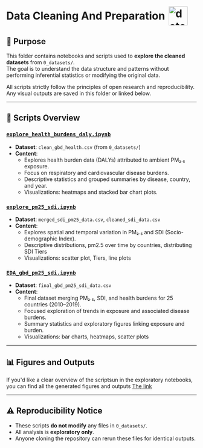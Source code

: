 <h1 style="display: flex; align-items: center;">
  Data Cleaning And Preparation
  <img src="../notes/images/data_exploration.gif" alt="data"
  style="height:50px; margin-left:10px;">
</h1>

## 📌 Purpose

This folder contains notebooks and scripts used to **explore the cleaned datasets**
from `0_datasets/`.  
The goal is to understand the data structure and patterns without performing
inferential statistics or modifying the original data.

All scripts strictly follow the principles of open research and reproducibility.
Any visual outputs are saved in this folder or linked below.

---

## 📄 Scripts Overview

### [`explore_health_burdens_daly.ipynb`](explore_health_burdens.ipynb)

- **Dataset**: `clean_gbd_health.csv` (from `0_datasets/`)
- **Content**:
  - Explores health burden data (DALYs) attributed to ambient PM₂.₅ exposure.
  - Focus on respiratory and cardiovascular disease burdens.
  - Descriptive statistics and grouped summaries by disease, country, and year.
  - Visualizations: heatmaps and stacked bar chart plots.

### [`explore_pm25_sdi.ipynb`](explore_pm25_sdi.ipynb)

- **Dataset**: `merged_sdi_pm25_data.csv`, `cleaned_sdi_data.csv`
- **Content**:
  - Explores spatial and temporal variation in PM₂.₅ and SDI (Socio-demographic Index).
  - Descriptive distributions, pm2.5 over time by countries, distributing SDI Tiers
  - Visualizations: scatter plot, Tiers, line plots

### [`EDA_gbd_pm25_sdi.ipynb`](EDA_gbd_pm25_sdi.ipynb)

- **Dataset**: `final_gbd_pm25_sdi_data.csv`
- **Content**:
  - Final dataset merging PM₂.₅, SDI, and health burdens for 25 countries (2010–2019).
  - Focused exploration of trends in exposure and associated disease burdens.
  - Summary statistics and exploratory figures linking exposure and burden.
  - Visualizations: bar charts, heatmaps, scatter plots

---

## 📊 Figures and Outputs

If you'd like a clear overview of the scriptsun in the exploratory notebooks,
you can find all the generated figures and outputs [The link](../../3_data_exploration/figures)

---

## ⚠️ Reproducibility Notice

- These scripts **do not modify** any files in `0_datasets/`.
- All analysis is **exploratory only**.
- Anyone cloning the repository can rerun these files for identical outputs.
